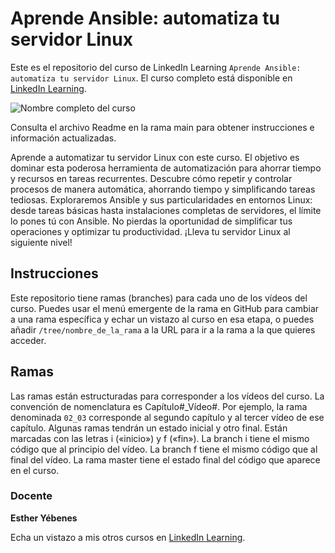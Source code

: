 # Aprende Ansible: automatiza tu servidor Linux

Este es el repositorio del curso de LinkedIn Learning `Aprende Ansible: automatiza tu servidor Linux`. El curso completo está disponible en [LinkedIn Learning][lil-course-url].

![Nombre completo del curso][lil-thumbnail-url] 

Consulta el archivo Readme en la rama main para obtener instrucciones e información actualizadas.

Aprende a automatizar tu servidor Linux con este curso. El objetivo es dominar esta poderosa herramienta de automatización para ahorrar tiempo y recursos en tareas recurrentes. Descubre cómo repetir y controlar procesos de manera automática, ahorrando tiempo y simplificando tareas tediosas. Exploraremos Ansible y sus particularidades en entornos Linux: desde tareas básicas hasta instalaciones completas de servidores, el límite lo pones tú con Ansible. No pierdas la oportunidad de simplificar tus operaciones y optimizar tu productividad. ¡Lleva tu servidor Linux al siguiente nivel!

## Instrucciones

Este repositorio tiene ramas (branches) para cada uno de los vídeos del curso. Puedes usar el menú emergente de la rama en GitHub para cambiar a una rama específica y echar un vistazo al curso en esa etapa, o puedes añadir `/tree/nombre_de_la_rama` a la URL para ir a la rama a la que quieres acceder.

## Ramas

Las ramas están estructuradas para corresponder a los vídeos del curso. La convención de nomenclatura es Capítulo#_Vídeo#. Por ejemplo, la rama denominada `02_03` corresponde al segundo capítulo y al tercer vídeo de ese capítulo. Algunas ramas tendrán un estado inicial y otro final. Están marcadas con las letras i («inicio») y f («fin»). La branch i tiene el mismo código que al principio del vídeo. La branch f tiene el mismo código que al final del vídeo. La rama master tiene el estado final del código que aparece en el curso.

### Docente

**Esther Yébenes**

Echa un vistazo a mis otros cursos en [LinkedIn Learning](https://www.linkedin.com/learning/instructors/esther-yebenes).

[0]: # (Replace these placeholder URLs with actual course URLs)
[lil-course-url]: https://www.linkedin.com/learning/aprende-ansible-automatiza-tu-servidor-linux
[lil-thumbnail-url]: https://media.licdn.com/dms/image/D560DAQGrHYLFpiY0gg/learning-public-crop_675_1200/0/1705935062139?e=2147483647&v=beta&t=8eAsU7SnpULLhkgQots1brMkVMLEcYGMNjUIW7wz7HE

[1]: # (End of ES-Instruction ###############################################################################################)
